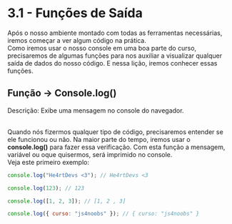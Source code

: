 # 3.1 - Funções de Saída

Após o nosso ambiente montado com todas as ferramentas necessárias, iremos começar a ver algum código na prática. <br>
Como iremos usar o nosso console em uma boa parte do curso, precisaremos de algumas funções para nos auxiliar a visualizar qualquer saída de dados do nosso código. E nessa lição, iremos conhecer essas funções.<br>

## Função -> Console.log()

Descrição: Exibe uma mensagem no console do navegador.<br><br>

Quando nós fizermos qualquer tipo de código, precisaremos entender se ele funcionou ou não. Na maior parte do tempo, iremos usar o **console.log()** para fazer essa verificação. Com esta função a mensagem, variável ou oque quisermos, será imprimido no console.<br>
Veja este primeiro exemplo:<br>

```javascript
console.log("He4rtDevs <3"); // He4rtDevs <3

console.log(123); // 123

console.log([1, 2, 3]); // [1, 2 , 3]

console.log({ curso: "js4noobs" }); // { curso: "js4noobs" }
```